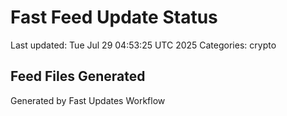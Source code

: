 # Fast Feed Update Status
Last updated: Tue Jul 29 04:53:25 UTC 2025
Categories: crypto

## Feed Files Generated

Generated by Fast Updates Workflow
